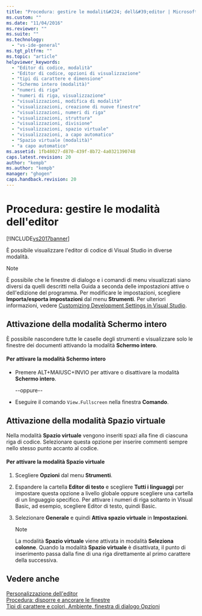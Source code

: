 ```yaml
---
title: "Procedura: gestire le modalit&#224; dell&#39;editor | Microsoft Docs"
ms.custom: ""
ms.date: "11/04/2016"
ms.reviewer: ""
ms.suite: ""
ms.technology: 
  - "vs-ide-general"
ms.tgt_pltfrm: ""
ms.topic: "article"
helpviewer_keywords: 
  - "Editor di codice, modalità"
  - "Editor di codice, opzioni di visualizzazione"
  - "tipi di carattere e dimensione"
  - "Schermo intero (modalità)"
  - "numeri di riga"
  - "numeri di riga, visualizzazione"
  - "visualizzazioni, modifica di modalità"
  - "visualizzazioni, creazione di nuove finestre"
  - "visualizzazioni, numeri di riga"
  - "visualizzazioni, struttura"
  - "visualizzazioni, divisione"
  - "visualizzazioni, spazio virtuale"
  - "visualizzazioni, a capo automatico"
  - "Spazio virtuale (modalità)"
  - "a capo automatico"
ms.assetid: 1fb48027-d870-439f-8b72-4a0321390748
caps.latest.revision: 20
author: "kempb"
ms.author: "kempb"
manager: "ghogen"
caps.handback.revision: 20
---
```

# Procedura: gestire le modalit&#224; dell&#39;editor
[!INCLUDE[vs2017banner](../code-quality/includes/vs2017banner.md)]

È possibile visualizzare l'editor di codice di Visual Studio in diverse modalità.  
  
> [!NOTE]
>  È possibile che le finestre di dialogo e i comandi di menu visualizzati siano diversi da quelli descritti nella Guida a seconda delle impostazioni attive o dell'edizione del programma.  Per modificare le impostazioni, scegliere **Importa\/esporta impostazioni** dal menu **Strumenti**.  Per ulteriori informazioni, vedere [Customizing Development Settings in Visual Studio](http://msdn.microsoft.com/it-it/22c4debb-4e31-47a8-8f19-16f328d7dcd3).  
  
## Attivazione della modalità Schermo intero  
 È possibile nascondere tutte le caselle degli strumenti e visualizzare solo le finestre dei documenti attivando la modalità **Schermo intero**.  
  
#### Per attivare la modalità Schermo intero  
  
-   Premere ALT\+MAIUSC\+INVIO per attivare o disattivare la modalità **Schermo intero**.  
  
     \-\-oppure\-\-  
  
-   Eseguire il comando `View.Fullscreen` nella finestra **Comando**.  
  
## Attivazione della modalità Spazio virtuale  
 Nella modalità **Spazio virtuale** vengono inseriti spazi alla fine di ciascuna riga di codice.  Selezionare questa opzione per inserire commenti sempre nello stesso punto accanto al codice.  
  
#### Per attivare la modalità Spazio virtuale  
  
1.  Scegliere **Opzioni** dal menu **Strumenti**.  
  
2.  Espandere la cartella **Editor di testo** e scegliere **Tutti i linguaggi** per impostare questa opzione a livello globale oppure scegliere una cartella di un linguaggio specifico.  Per attivare i numeri di riga soltanto in Visual Basic, ad esempio, scegliere Editor di testo, quindi Basic.  
  
3.  Selezionare **Generale** e quindi **Attiva spazio virtuale** in **Impostazioni**.  
  
    > [!NOTE]
    >  La modalità **Spazio virtuale** viene attivata in modalità **Seleziona colonne**.  Quando la modalità **Spazio virtuale** è disattivata, il punto di inserimento passa dalla fine di una riga direttamente al primo carattere della successiva.  
  
## Vedere anche  
 [Personalizzazione dell'editor](../ide/customizing-the-editor.md)   
 [Procedura: disporre e ancorare le finestre](../misc/how-to-arrange-and-dock-windows.md)   
 [Tipi di carattere e colori, Ambiente, finestra di dialogo Opzioni](../ide/reference/fonts-and-colors-environment-options-dialog-box.md)